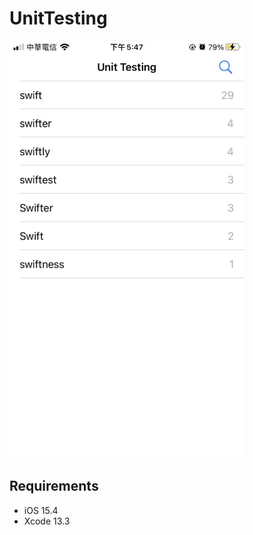 # UnitTesting

<img src="Documentation/demo.png" width="375" />

## Requirements
* iOS 15.4
* Xcode 13.3

